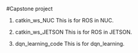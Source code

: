 #Capstone project

1. catkin_ws_NUC
This is for ROS in NUC.

2. catkin_ws_JETSON
This is for ROS in JETSON.

3. dqn_learning_code
This is for dqn_learning.